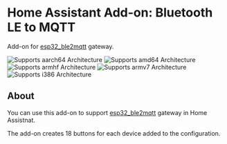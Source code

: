 # Home Assistant Add-on: Bluetooth LE to MQTT

Add-on for [esp32_ble2mqtt](https://github.com/blizniukp/esp32_ble2mqtt) gateway.

![Supports aarch64 Architecture][aarch64-shield] ![Supports amd64 Architecture][amd64-shield] ![Supports armhf Architecture][armhf-shield] ![Supports armv7 Architecture][armv7-shield] ![Supports i386 Architecture][i386-shield]

## About

You can use this add-on to support [esp32_ble2mqtt](https://github.com/blizniukp/esp32_ble2mqtt) gateway in Home Assistnat.

The add-on creates 18 buttons for each device added to the configuration. 

[aarch64-shield]: https://img.shields.io/badge/aarch64-yes-green.svg
[amd64-shield]: https://img.shields.io/badge/amd64-yes-green.svg
[armhf-shield]: https://img.shields.io/badge/armhf-yes-green.svg
[armv7-shield]: https://img.shields.io/badge/armv7-yes-green.svg
[i386-shield]: https://img.shields.io/badge/i386-yes-green.svg
